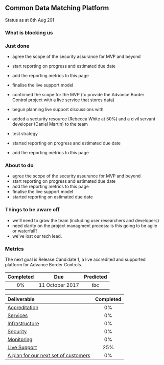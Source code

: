 ## Common Data Matching Platform
Status as at 8th Aug 201


### What is blocking us


### Just done

- agree the scope of the security assurance for MVP and beyond
- start reporting on progress and estimated due date
- add the reporting metrics to this page
- finalise the live support model

- confirmed the scope for the MVP (to provide the Advance Border Control project with a live service that stores data)
- begun planning live support discussions with 
- added a secturity resource (Rebecca White at 50%) and a civil servant developer (Daniel Martin) to the team
- test strategy
- started reporting on progress and estimated due date
- add the reporting metrics to this page

### About to do
- agree the scope of the security assurance for MVP and beyond
- start reporting on progress and estimated due date
- add the reporting metrics to this page
- finalise the live support model
- started reporting on estimated due date

### Things to be aware off

 - we'll need to grow the team (including user researchers and developers)
 - need clarity on the project managment process: is this going to be agile or waterfall?
-  we've lost our tech lead. 

### Metrics
The next goal is Release Candidate 1, a live accredited and supported platform for Advance Border Controls.

| Completed  | Due | Predicted|
| :-----:|:-----:|:-----:|
| 0% |11 October 2017 | tbc |

| Deliverable | Completed  |
|:-------------| :-----:|
| [Accreditation](https://jira.digital.homeoffice.gov.uk/browse/CDMP-88)| 0% |
| [Services](https://jira.digital.homeoffice.gov.uk/browse/CDMP-85)| 0% |
| [Infrastructure](https://jira.digital.homeoffice.gov.uk/browse/CDMP-83) | 0% |
| [Security](https://jira.digital.homeoffice.gov.uk/browse/CDMP-86)| 0% |
| [Monitoring](https://jira.digital.homeoffice.gov.uk/browse/CDMP-87) | 0% |
| [Live Support](https://jira.digital.homeoffice.gov.uk/browse/CDMP-19) | 25% |
| [A plan for our next set of customers](https://jira.digital.homeoffice.gov.uk/browse/CDMP-80)| 0% |

<div id="chart"></div>
<script>
var chart = c3.generate({
data: {
columns: [
['done', 0, 0, 0, 0, 0, 0],
['to do', 51, 0, 0, 0, 0, 0],
['required', 9, 17, 26, 34, 43, 51],
],
type: 'bar',
types: {
required: 'spline',
},
groups: [ 
['to do','done'] ] } });
</script>

